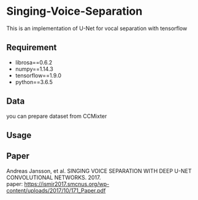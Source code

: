 # Singing-Voice-Separation
This is an implementation of U-Net for vocal separation with tensorflow

## Requirement
- librosa==0.6.2
- numpy==1.14.3
- tensorflow==1.9.0
- python==3.6.5

## Data
you can prepare dataset from CCMixter
## Usage

## Paper
Andreas Jansson, et al. SINGING VOICE SEPARATION WITH DEEP U-NET CONVOLUTIONAL NETWORKS. 2017. <br> paper: https://ismir2017.smcnus.org/wp-content/uploads/2017/10/171_Paper.pdf
